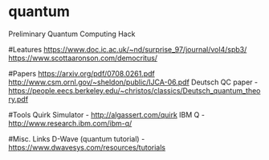 # quantum
Preliminary Quantum Computing Hack

#Leatures
https://www.doc.ic.ac.uk/~nd/surprise_97/journal/vol4/spb3/
https://www.scottaaronson.com/democritus/

#Papers
https://arxiv.org/pdf/0708.0261.pdf
http://www.csm.ornl.gov/~sheldon/public/IJCA-06.pdf
Deutsch QC paper - https://people.eecs.berkeley.edu/~christos/classics/Deutsch_quantum_theory.pdf

#Tools
Quirk Simulator - http://algassert.com/quirk
IBM Q - http://www.research.ibm.com/ibm-q/

#Misc. Links
D-Wave (quantum tutorial) - https://www.dwavesys.com/resources/tutorials
